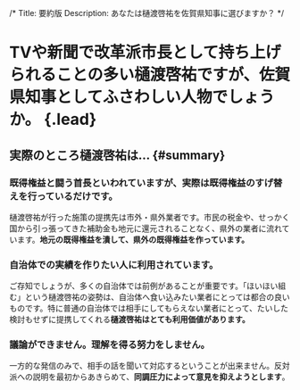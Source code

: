 /*
Title: 要約版
Description: あなたは樋渡啓祐を佐賀県知事に選びますか？
*/

# TVや新聞で改革派市長として持ち上げられることの多い樋渡啓祐ですが、佐賀県知事としてふさわしい人物でしょうか。 {.lead}

## 実際のところ樋渡啓祐は… {#summary}

<div class="row">
<div class="markdown col-md-6">
<h3 class="lead">既得権益と闘う首長といわれていますが、実際は既得権益のすげ替えを行っているだけです。</h3>

樋渡啓祐が行った施策の提携先は市外・県外業者です。市民の税金や、せっかく国から引っ張ってきた補助金も地元に還元されることなく、県外の業者に流れています。<strong>地元の既得権益を潰して、県外の既得権益を作っています。</strong>

</div>
<div class="markdown col-md-6">

<h3 class="lead">自治体での実績を作りたい人に利用されています。</h3>

ご存知でしょうが、多くの自治体では前例があることが重要です。「ほいほい組む」という樋渡啓祐の姿勢は、自治体へ食い込みたい業者にとっては都合の良いものです。特に普通の自治体では相手にしてもらえない業者にとって、たいした検討もせずに提携してくれる<strong>樋渡啓祐はとても利用価値があります。</strong>

</div>
</div>

<div class="row">
<div class="markdown col-md-6">
<h3 class="lead">議論ができません。理解を得る努力をしません。</h3>

一方的な発信のみで、相手の話を聞いて対応するということが出来ません。反対派への説明を最初からあきらめて、<strong>同調圧力によって意見を抑えようとします</strong>。

</div>

<div class="markdown col-md-6">

</div>
</div>